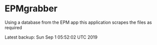# EPMgrabber
Using a database from the EPM app this application scrapes the files as required


Latest backup: Sun Sep 1 05:52:02 UTC 2019
